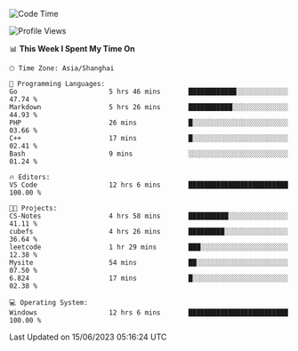 <!--START_SECTION:waka-->
![Code Time](http://img.shields.io/badge/Code%20Time-989%20hrs%2010%20mins-blue)

![Profile Views](http://img.shields.io/badge/Profile%20Views-0-blue)

📊 **This Week I Spent My Time On** 

```text
🕑︎ Time Zone: Asia/Shanghai

💬 Programming Languages: 
Go                       5 hrs 46 mins       ████████████░░░░░░░░░░░░░   47.74 % 
Markdown                 5 hrs 26 mins       ███████████░░░░░░░░░░░░░░   44.93 % 
PHP                      26 mins             █░░░░░░░░░░░░░░░░░░░░░░░░   03.66 % 
C++                      17 mins             █░░░░░░░░░░░░░░░░░░░░░░░░   02.41 % 
Bash                     9 mins              ░░░░░░░░░░░░░░░░░░░░░░░░░   01.24 % 

🔥 Editors: 
VS Code                  12 hrs 6 mins       █████████████████████████   100.00 % 

🐱‍💻 Projects: 
CS-Notes                 4 hrs 58 mins       ██████████░░░░░░░░░░░░░░░   41.11 % 
cubefs                   4 hrs 26 mins       █████████░░░░░░░░░░░░░░░░   36.64 % 
leetcode                 1 hr 29 mins        ███░░░░░░░░░░░░░░░░░░░░░░   12.38 % 
Mysite                   54 mins             ██░░░░░░░░░░░░░░░░░░░░░░░   07.50 % 
6.824                    17 mins             █░░░░░░░░░░░░░░░░░░░░░░░░   02.38 % 

💻 Operating System: 
Windows                  12 hrs 6 mins       █████████████████████████   100.00 % 
```


 Last Updated on 15/06/2023 05:16:24 UTC
<!--END_SECTION:waka-->